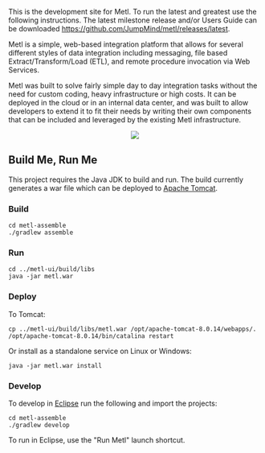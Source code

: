 This is the development site for Metl.  To run the latest and greatest use the following instructions.  The latest milestone release and/or Users Guide can be downloaded  https://github.com/JumpMind/metl/releases/latest.

Metl is a simple, web-based integration platform that allows for several different styles of data integration including messaging, file based Extract/Transform/Load (ETL), and remote procedure invocation via Web Services. 

Metl was built to solve fairly simple day to day integration tasks without the need for custom coding, heavy infrastructure or high costs. It can be deployed in the cloud or in an internal data center, and was built to allow developers to extend it to fit their needs by writing their own components that can be included and leveraged by the existing Metl infrastructure.

<p align="center">
  <img src='https://raw.githubusercontent.com/wiki/JumpMind/metl/images/screenshots/design/design.png' />
</p>

## Build Me, Run Me

This project requires the Java JDK to build and run.  The build currently generates a war file 
which can be deployed to [Apache Tomcat](http://tomcat.apache.org).

### Build
~~~~~
cd metl-assemble
./gradlew assemble
~~~~~

### Run
~~~~~
cd ../metl-ui/build/libs
java -jar metl.war
~~~~~

### Deploy

To Tomcat:
~~~~~
cp ../metl-ui/build/libs/metl.war /opt/apache-tomcat-8.0.14/webapps/.
/opt/apache-tomcat-8.0.14/bin/catalina restart
~~~~~

Or install as a standalone service on Linux or Windows:
~~~~~
java -jar metl.war install
~~~~~


### Develop
To develop in [Eclipse](http://eclipse.org) run the following and import the projects:
~~~~~
cd metl-assemble
./gradlew develop
~~~~~

To run in Eclipse, use the "Run Metl" launch shortcut.
